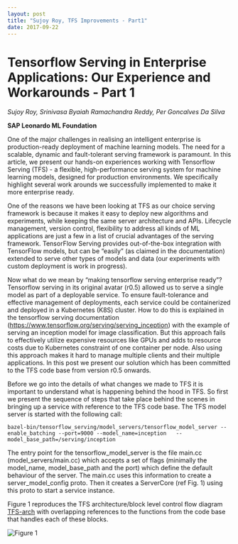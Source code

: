 ```yaml
---
layout: post
title: "Sujoy Roy, TFS Improvements - Part1"
date: 2017-09-22
---
```


# Tensorflow Serving in Enterprise Applications: Our Experience and Workarounds - Part 1

*Sujoy Roy, Srinivasa Byaiah Ramachandra Reddy, Per Goncalves Da Silva*

**SAP Leonardo ML Foundation**

One of the major challenges in realising an intelligent enterprise is production-ready deployment of machine learning models. The need for a scalable, dynamic and fault-tolerant serving framework is paramount. In this article, we present our hands-on experiences working with Tensorflow Serving (TFS) - a flexible, high-performance serving system for machine learning models, designed for production environments. We specifically highlight several work arounds we successfully implemented to make it more enterprise ready.

One of the reasons we have been looking at TFS as our choice serving framework is because it makes it easy to deploy new algorithms and experiments, while keeping the same server architecture and APIs. Lifecycle management, version control, flexibility to address all kinds of ML applications are just a few in a list of crucial advantages of the serving framework. TensorFlow Serving provides out-of-the-box integration with TensorFlow models, but can be “easily” (as claimed in the documentation) extended to serve other types of models and data (our experiments with custom deployment is work in progress).

Now what do we mean by “making tensorflow serving enterprise ready”? Tensorflow serving in its original avatar (r0.5) allowed us to serve a single model as part of a deployable service. To ensure fault-tolerance and effective management of deployments, each service could be containerized and deployed in a Kubernetes (K8S) cluster. How to do this is explained in the tensorflow serving documentation (https://www.tensorflow.org/serving/serving_inception) with the example of serving an inception model for image classification. But this approach fails to effectively utilize expensive resources like GPUs and adds to resource costs due to Kubernetes constraint of one container per node. Also using this approach makes it hard to manage multiple clients and their multiple applications. In this post we present our solution which has been committed to the TFS code base from version r0.5 onwards. 

Before we go into the details of what changes we made to TFS it is important to understand what is happening behind the hood in TFS. So first we present the sequence of steps that take place behind the scenes in bringing up a service with reference to the TFS code base. The TFS model server is started with the following call:

    bazel-bin/tensorflow_serving/model_servers/tensorflow_model_server --enable_batching --port=9000 --model_name=inception   --model_base_path=/serving/inception

The entry point for the tensorflow_model_server is the file main.cc (model_servers/main.cc) which accepts a set of flags (minimally the model_name, model_base_path and the port) which define the default behaviour of the server. The main.cc uses this information to create a server_model_config proto. Then it creates a ServerCore (ref Fig. 1) using this proto to start a service instance.

Figure 1 reproduces the TFS architecture/block level control flow diagram [TFS-arch](https://www.tensorflow.org/serving/architecture_overview) with overlapping references to the functions from the code base that handles each of these blocks. 



![Figure 1](https://github.com/tvkpz/tvkpz.github.io/tree/master/_posts/images/Figure1.jpg)



